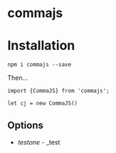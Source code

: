 # commajs


# Installation

`npm i commajs --save`

Then...

```
import {CommaJS} from 'commajs';

let cj = new CommaJS()
```


## Options

* *testone* - _test
